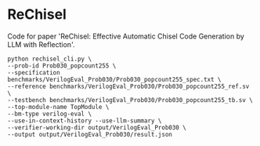 # ReChisel

Code for paper 'ReChisel: Effective Automatic Chisel Code Generation by LLM with Reflection'.


```
python rechisel_cli.py \
--prob-id Prob030_popcount255 \
--specification benchmarks/VerilogEval_Prob030/Prob030_popcount255_spec.txt \
--reference benchmarks/VerilogEval_Prob030/Prob030_popcount255_ref.sv \
--testbench benchmarks/VerilogEval_Prob030/Prob030_popcount255_tb.sv \
--top-module-name TopModule \
--bm-type verilog-eval \
--use-in-context-history --use-llm-summary \
--verifier-working-dir output/VerilogEval_Prob030 \
--output output/VerilogEval_Prob030/result.json
```
